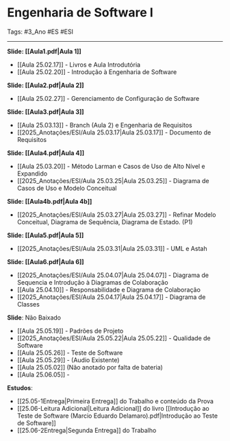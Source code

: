 # Engenharia de Software I

Tags: #3_Ano #ES #ESI 

---

**Slide: [[Aula1.pdf|Aula 1]]**
* [[Aula 25.02.17]] - Livros e Aula Introdutória
* [[Aula 25.02.20]] - Introdução à Engenharia de Software

**Slide: [[Aula2.pdf|Aula 2]]**
* [[Aula 25.02.27]] - Gerenciamento de Configuração de Software

**Slide: [[Aula3.pdf|Aula 3]]**
* [[Aula 25.03.13]] - Branch (Aula 2) e Engenharia de Requisitos
* [[2025_Anotações/ESI/Aula 25.03.17|Aula 25.03.17]] - Documento de Requisitos

**Slide: [[Aula4.pdf|Aula 4]]**
* [[Aula 25.03.20]] - Método Larman e Casos de Uso de Alto Nível e Expandido
* [[2025_Anotações/ESI/Aula 25.03.25|Aula 25.03.25]] - Diagrama de Casos de Uso e Modelo Conceitual

**Slide: [[Aula4b.pdf|Aula 4b]]**
- [[2025_Anotações/ESI/Aula 25.03.27|Aula 25.03.27]] - Refinar Modelo Conceitual, Diagrama de Sequência, Diagrama de Estado. (P1)

**Slide: [[Aula5.pdf|Aula 5]]**
- [[2025_Anotações/ESI/Aula 25.03.31|Aula 25.03.31]] - UML e Astah

**Slide: [[Aula6.pdf|Aula 6]]**
- [[2025_Anotações/ESI/Aula 25.04.07|Aula 25.04.07]] - Diagrama de Sequencia e Introdução à Diagramas de Colaboração
- [[Aula 25.04.10]] - Responsabilidade e Diagrama de Colaboração
- [[2025_Anotações/ESI/Aula 25.04.17|Aula 25.04.17]] - Diagrama de Classes

**Slide**: Não Baixado
- [[Aula 25.05.19]] - Padrões de Projeto
- [[2025_Anotações/ESI/Aula 25.05.22|Aula 25.05.22]] - Qualidade de Software
- [[Aula 25.05.26]] - Teste de Software
- [[Aula 25.05.29]] - (Audio Existente)
- [[Aula 25.05.02]] (Não anotado por falta de bateria)
- [[Aula 25.06.05]] -

**Estudos**:
- [[25.05-1Entrega|Primeira Entrega]] do Trabalho e conteúdo da Prova
- [[25.06-Leitura Adicional|Leitura Adicional]] do livro [[Introdução ao Teste de Software (Marcio Eduardo Delamaro).pdf|Introdução ao Teste de Software]]
- [[25.06-2Entrega|Segunda Entrega]] do Trabalho